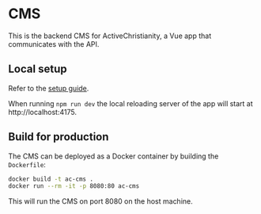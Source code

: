 # CMS

This is the backend CMS for ActiveChristianity, a Vue app that communicates with the API.

## Local setup

Refer to the [setup guide](../docs/setup-vue-app.md).

When running `npm run dev` the local reloading server of the app will start at http://localhost:4175.

## Build for production

The CMS can be deployed as a Docker container by building the `Dockerfile`:

```sh
docker build -t ac-cms .
docker run --rm -it -p 8080:80 ac-cms
```

This will run the CMS on port 8080 on the host machine.
